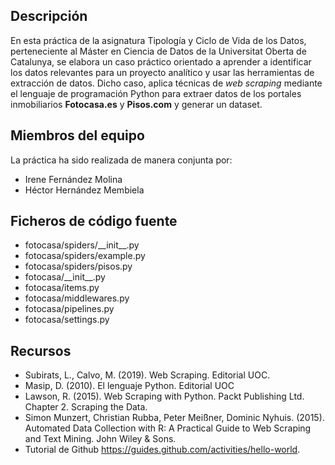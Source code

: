 ## Descripción

En esta práctica de la asignatura Tipología y Ciclo de Vida de los Datos, perteneciente al Máster en Ciencia de Datos de la Universitat Oberta de Catalunya, se elabora un caso práctico orientado a aprender a identificar los datos relevantes para un proyecto analítico y usar las herramientas de extracción de datos. Dicho caso, aplica técnicas de _web scraping_ mediante el lenguaje de programación Python para extraer datos de los portales inmobiliarios **Fotocasa.es** y **Pisos.com** y generar un dataset.

## Miembros del equipo

La práctica ha sido realizada de manera conjunta por: 

* Irene Fernández Molina
* Héctor Hernández Membiela

## Ficheros de código fuente

* fotocasa/spiders/\_\_init\_\_.py
* fotocasa/spiders/example.py
* fotocasa/spiders/pisos.py
* fotocasa/\_\_init\_\_.py
* fotocasa/items.py
* fotocasa/middlewares.py
* fotocasa/pipelines.py
* fotocasa/settings.py

## Recursos

* Subirats, L., Calvo, M. (2019). Web Scraping. Editorial UOC.
* Masip, D. (2010). El lenguaje Python. Editorial UOC
* Lawson, R. (2015). Web Scraping with Python. Packt Publishing Ltd. Chapter 2. Scraping the Data.
* Simon Munzert, Christian Rubba, Peter Meißner, Dominic Nyhuis. (2015). Automated Data Collection with R: A Practical Guide to Web Scraping and Text Mining. John Wiley & Sons.
* Tutorial de Github https://guides.github.com/activities/hello-world.

